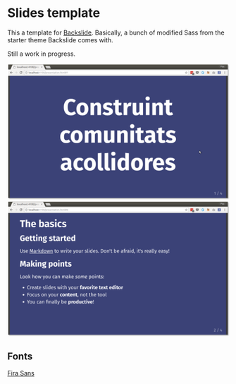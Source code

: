 # Slides template

This a template for [Backslide](https://github.com/sinedied/backslide). Basically, a bunch of modified Sass from the starter theme Backslide comes with.

Still a work in progress.

![](cover.png) ![](slide.png)

## Fonts

[Fira Sans](https://fonts.google.com/specimen/Fira+Sans)
